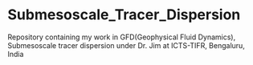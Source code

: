 # Submesoscale_Tracer_Dispersion
Repository containing my work in GFD(Geophysical Fluid Dynamics), Submesoscale tracer dispersion under Dr. Jim at ICTS-TIFR, Bengaluru, India
